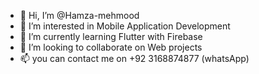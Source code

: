 - 👋 Hi, I’m @Hamza-mehmood
- 👀 I’m interested in Mobile Application Development
- 🌱 I’m currently learning Flutter with Firebase 
- 💞️ I’m looking to collaborate on Web projects
- 📫 you can contact me on +92 3168874877 (whatsApp)

<!---
Hamza-mehmood/Hamza-mehmood is a ✨ special ✨ repository because its `README.md` (this file) appears on your GitHub profile.
You can click the Preview link to take a look at your changes.
--->
